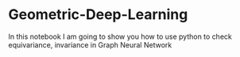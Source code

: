 # Geometric-Deep-Learning
In this notebook I am going to show you how to use python to check equivariance, invariance in Graph Neural Network
